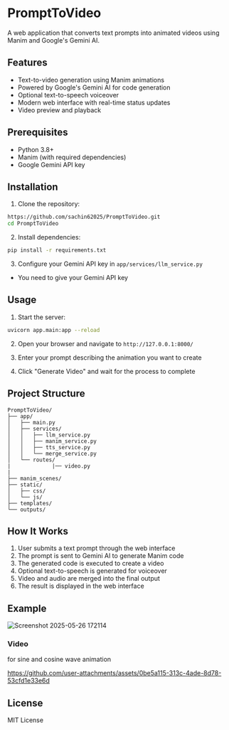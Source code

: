 # PromptToVideo

A web application that converts text prompts into animated videos using Manim and Google's Gemini AI.

## Features

- Text-to-video generation using Manim animations
- Powered by Google's Gemini AI for code generation
- Optional text-to-speech voiceover
- Modern web interface with real-time status updates
- Video preview and playback

## Prerequisites

- Python 3.8+
- Manim (with required dependencies)
- Google Gemini API key

## Installation

1. Clone the repository:
```bash
https://github.com/sachin62025/PromptToVideo.git
cd PromptToVideo
```

2. Install dependencies:
```bash
pip install -r requirements.txt
```

3. Configure your Gemini API key in `app/services/llm_service.py`
 - You need to give your Gemini API key
## Usage

1. Start the server:
```bash
uvicorn app.main:app --reload
```

2. Open your browser and navigate to `http://127.0.0.1:8000/`

3. Enter your prompt describing the animation you want to create

4. Click "Generate Video" and wait for the process to complete

## Project Structure

```
PromptToVideo/
├── app/
│   ├── main.py
│   ├── services/
│   │   ├── llm_service.py
│   │   ├── manim_service.py
│   │   ├── tts_service.py
│   │   └── merge_service.py
│   └── routes/
|             |── video.py
|
├── manim_scenes/
├── static/
│   ├── css/
│   └── js/
├── templates/
└── outputs/
```

## How It Works

1. User submits a text prompt through the web interface
2. The prompt is sent to Gemini AI to generate Manim code
3. The generated code is executed to create a video
4. Optional text-to-speech is generated for voiceover
5. Video and audio are merged into the final output
6. The result is displayed in the web interface

## Example

![Screenshot 2025-05-26 172114](https://github.com/user-attachments/assets/218725d8-8859-47d0-a30a-79186996d8a5)

### Video 
for sine and cosine wave animation

https://github.com/user-attachments/assets/0be5a115-313c-4ade-8d78-53cfd1e33e6d


## License

MIT License

